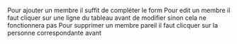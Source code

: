 Pour ajouter un membre il suffit de compléter le form
Pour edit un membre il faut cliquer sur une ligne du tableau avant de modifier sinon cela ne fonctionnera pas
Pour supprimer un membre pareil il faut clicquer sur la personne correspondante avant
